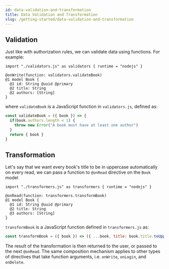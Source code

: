 ```yaml
---
id: data-validation-and-transformation
title: Data Validation and Transformation
slug: /getting-started/data-validation-and-transformation
---
```


## Validation

Just like with authorization rules, we can validate data using functions. For example:

```pragma
import "./validators.js" as validators { runtime = "nodejs" }

@onWrite(function: validators.validateBook)
@1 model Book {
  @1 id: String @uuid @primary
  @2 title: String
  @2 authors: [String]
}
```

where `validateBook` is a JavaScript function in `validators.js`, defined as:

```js
const validateBook = ({ book }) => {
  if(book.authors.length < 1) {
    throw new Error("A book must have at least one author")
  }
  return { book }
}
```

## Transformation

Let's say that we want every book's title to be in uppercase automatically on every read, we can pass a function to `@onRead` directive on the `Book` model

```pragma
import "./transformers.js" as transformers { runtime = "nodejs" }

@onRead(function: transformers.transformBook)
@1 model Book {
  @1 id: String @uuid @primary
  @2 title: String
  @3 authors: [String]
}
```

`transformBook` is a JavaScript function defined in `transformers.js` as:

```js
const transformBook = ({ book }) => ({ ...book, title: book.title.toUpperCase() })
```

The result of the transformation is then returned to the user, or passed to the next `@onRead`. The same composition mechanism applies to other types of directives that take function arguments, i.e. `onWrite`, `onLogin`, and `onDelete`.